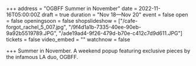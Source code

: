 +++
address = "OGBFF Summer in November"
date = 2022-11-16T05:00:00Z
draft = true
duration = "Nov 18—Nov 20"
event = false
open = false
openingsoon = false
shopslideshow = ["/cafe-forgot_rachel_5_007.jpg", "/9f4d1a1b-7335-40ee-90eb-9a92b5519789.JPG", "/ade19ad4-9f26-479d-b70e-c412c7d9d611.JPG"]
tickets = false
video_embed = ""
watchnow = false

+++
Summer in November. A weekend popup featuring exclusive pieces by the infamous LA duo, OGBFF.  